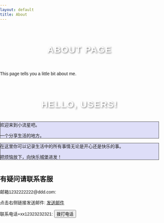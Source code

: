 ```yaml
---
layout: default
title: About
---
```


# About page

This page tells you a little bit about me.

<head>
	<meta charset="utf-8" />
	<title>Bootstrap 实例 - 手机、平板电脑、台式电脑</title>
   <link href="https://cdn.staticfile.net/twitter-bootstrap/3.3.7/css/bootstrap.min.css" rel="stylesheet" />
   <script src="https://cdn.staticfile.net/jquery/2.0.0/jquery.min.js"></script>
   <script src="https://cdn.staticfile.net/twitter-bootstrap/3.3.7/js/bootstrap.min.js"></script>

   <meta name="viewport" content="width=device-width, initial-scale=1" />
   <link rel="stylesheet" href="https://cdn.staticfile.net/twitter-bootstrap/3.3.7/css/bootstrap.min.css" />

   <title>About</title>
   <style>
      body {
         font-family: Arial, sans-serif;
         margin: 0;
         padding: 0;
         height: 100vh;
         background-image: url('https://img2.imgtp.com/2024/05/09/IaraQwYf.jpg');
         background-size: cover;
         background-position: center;
         display: flex;
         flex-direction: column;
      }
      .header {
         display: flex;
         justify-content: space-between;
         align-items: center;
         padding: 20px;
      }
      .main-content {
         flex-grow: 1;
         display: flex;
         justify-content: center;
         align-items: center;
      }
      h1 {
         color: #fff;
         text-transform: uppercase;
         letter-spacing: 2px;
         text-align: center;
         text-shadow: 2px 2px 4px rgba(0, 0, 0, 0.5);
         padding: 20px;
      }
      nav {
         display: flex;
      }
      nav a {
         color: #fff;
         text-decoration: none;
         margin-right: 20px;
      }
   </style>
</head>
<body>
   <div class="container">
      <h1>Hello, Users!</h1>
      <div class="row">
         <div class="col-sm-3 col-md-6 col-lg-8" style="background-color: #dedef8; 
            box-shadow: inset 1px -1px 1px #444, 
            inset -1px 1px 1px #444;">
            <p>欢迎来到小流星吧。 </p>
            <p>一个分享生活的地方。</p>
         </div>
         <div class="col-sm-9 col-md-6 col-lg-4" style="background-color: #dedef8;
            box-shadow: inset 1px -1px 1px #444, 
            inset -1px 1px 1px #444;">
            <p>在这里你可以记录生活中的所有事情无论是开心还是快乐的事。</p>
            <p> 把烦恼放下，向快乐城堡进发！ </p>
         </div>
      </div>
   </div>
   <div class="container">  
  <h2>有疑问请联系客服</h2>  
  <p>邮箱1232222222@ddd.com: <span class="glyphicon glyphicon-envelope"></span></p>      
  <p>点击右侧链接发送邮件:  
    <a href="#">  
      <span class="glyphicon glyphicon-envelope"></span> 发送邮件  
    </a>  
  </p>  
  <p>联系电话+xx12323232321:  
    <button type="button" class="btn btn-default btn-sm">  
        <span class="glyphicon glyphicon-phone"></span> 拨打电话  
    </button>  
   </p>
</div>  

</body>
